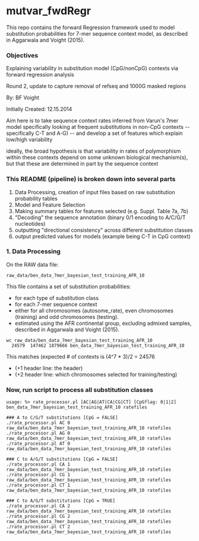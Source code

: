 # mutvar_fwdRegr
This repo contains the forward Regression framework used to model substitution probabilities for 7-mer sequence context model,
 as described in Aggarwala and Voight (2015). 

### Objectives 

Explaining variability in substitution model (CpG/nonCpG) contexts via forward regression analysis

Round 2, update to capture removal of refseq and 1000G masked regions

By: BF Voight

Initially Created: 12.15.2014

Aim here is to take sequence context rates inferred from Varun's 7mer model specifically looking at frequent substitutions in non-CpG contexts -- specifically C-T and A-G) -- and develop a set of features which explain low/high variability

ideally, the broad hypothesis is that variability in rates of polymorphism within these contexts depend on some unknown biological mechanism(s), but that these are determined in part by the sequence context

### This README (pipeline) is broken down into several parts

1. Data Processing, creation of input files based on raw substitution probability tables
2. Model and Feature Selection
3. Making summary tables for features selected (e.g. Suppl. Table 7a, 7b)
4. "Decoding" the sequence annotation (binary 0/1 encoding to A/C/G/T nucleotides)
5. outputting "directional consistency" across different substitution classes
6. output predicted values for models (example being C-T in CpG context)

### 1. Data Processing

On the RAW data file:

```` 
raw_data/ben_data_7mer_bayesian_test_training_AFR_10
````

This file contains a set of substitution probabilities:
- for each type of substitution class
- for each 7-mer sequence context
- either for all chromosomes (autosome_rate), even chromosomes (training) and odd chromosomes (testing).
- estimated using the AFR continental group, excluding admixed samples, described in Aggarwala and Voight (2015). 

````
wc raw_data/ben_data_7mer_bayesian_test_training_AFR_10
  24579  147462 1879666 ben_data_7mer_bayesian_test_training_AFR_10
````

This matches (expected # of contexts is (4^7 * 3)/2 = 24576
- (+1 header line: the header)
- (+2 header line: which chromosomes selected for training/testing)

### Now, run script to process all substitution classes

````
usage: %> rate_processor.pl [AC|AG|AT|CA|CG|CT] [CpGflag: 0|1|2] ben_data_7mer_bayesian_test_training_AFR_10 ratefiles
````

````
### A to C/G/T substitutions [CpG = FALSE]
./rate_processor.pl AC 0 raw_data/ben_data_7mer_bayesian_test_training_AFR_10 ratefiles
./rate_processor.pl AG 0 raw_data/ben_data_7mer_bayesian_test_training_AFR_10 ratefiles
./rate_processor.pl AT 0 raw_data/ben_data_7mer_bayesian_test_training_AFR_10 ratefiles

### C to A/G/T substitutions [CpG = FALSE]
./rate_processor.pl CA 1 raw_data/ben_data_7mer_bayesian_test_training_AFR_10 ratefiles
./rate_processor.pl CG 1 raw_data/ben_data_7mer_bayesian_test_training_AFR_10 ratefiles
./rate_processor.pl CT 1 raw_data/ben_data_7mer_bayesian_test_training_AFR_10 ratefiles

### C to A/G/T substitutions [CpG = TRUE]
./rate_processor.pl CA 2 raw_data/ben_data_7mer_bayesian_test_training_AFR_10 ratefiles
./rate_processor.pl CG 2 raw_data/ben_data_7mer_bayesian_test_training_AFR_10 ratefiles
./rate_processor.pl CT 2 raw_data/ben_data_7mer_bayesian_test_training_AFR_10 ratefiles
````
